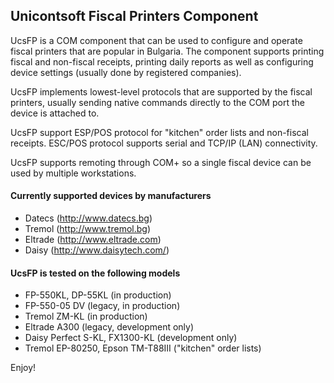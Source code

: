 ## Unicontsoft Fiscal Printers Component

UcsFP is a COM component that can be used to configure and operate  fiscal printers that are popular in Bulgaria. The component supports printing fiscal and non-fiscal receipts, printing daily reports as well as configuring device settings (usually done by registered companies).

UcsFP implements lowest-level protocols that are supported by the fiscal printers, usually sending native commands directly to the COM port the device is attached to.

UcsFP support ESP/POS protocol for "kitchen" order lists and non-fiscal receipts. ESC/POS protocol supports serial and  TCP/IP (LAN) connectivity.

UcsFP supports remoting through COM+ so a single fiscal device can be used by multiple workstations.

#### Currently supported devices by manufacturers
 - Datecs (http://www.datecs.bg)
 - Tremol (http://www.tremol.bg)
 - Eltrade (http://www.eltrade.com)
 - Daisy (http://www.daisytech.com/)

#### UcsFP is tested on the following models
 - FP-550KL, DP-55KL (in production)
 - FP-550-05 DV (legacy, in production)
 - Tremol ZM-KL (in production)
 - Eltrade A300 (legacy, development only)
 - Daisy Perfect S-KL, FX1300-KL (development only)
 - Tremol EP-80250, Epson TM-T88III ("kitchen" order lists)
 
Enjoy!
